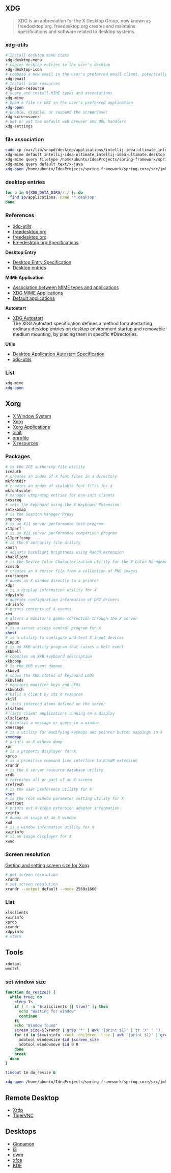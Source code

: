 ## XDG

> XDG is an abbreviation for the X Desktop Group, now known as freedesktop.org. freedesktop.org creates and maintains
> specifications and software related to desktop systems.

### xdg-utils

```bash
# Install desktop menu items
xdg-desktop-menu
# copies desktop entries to the user's desktop
xdg-desktop-icon
# Compose a new email in the user's preferred email client, potentially with subject and other info filled in
xdg-email
# Install icon resources
xdg-icon-resource
# Query and install MIME types and associations
xdg-mime
# Open a file or URI in the user's preferred application
xdg-open
# Enable, disable, or suspend the screensaver
xdg-screensaver
# Get or set the default web browser and URL handlers
xdg-settings
```

### file association

```bash
sudo cp /var/lib/snapd/desktop/applications/intellij-idea-ultimate_intellij-idea-ultimate.desktop /usr/share/applications/
xdg-mime default intellij-idea-ultimate_intellij-idea-ultimate.desktop text/x-java
xdg-mime query filetype /home/ubuntu/IdeaProjects/spring-framework/spring-core/src/jmh/java/org/springframework/core/codec/StringDecoderBenchmark.java
xdg-mime query default text/x-java
xdg-open /home/ubuntu/IdeaProjects/spring-framework/spring-core/src/jmh/java/org/springframework/core/codec/StringDecoderBenchmark.java
```

### desktop entries

```bash
for p in ${XDG_DATA_DIRS//:/ }; do
  find $p/applications -name '*.desktop'
done
```

### References

- [xdg-utils](https://www.freedesktop.org/wiki/Software/xdg-utils/)
- [freedesktop.org](https://en.wikipedia.org/wiki/Freedesktop.org)
- [freedesktop.org](https://www.freedesktop.org/wiki/)
- [Freedesktop.org Specifications](https://specifications.freedesktop.org/)

**Desktop Entry**

- [Desktop Entry Specification](https://specifications.freedesktop.org/desktop-entry-spec/desktop-entry-spec-latest.html)
- [Desktop entries](https://wiki.archlinux.org/title/desktop_entries)

**MIME Application**

- [Association between MIME types and applications](https://specifications.freedesktop.org/mime-apps-spec/mime-apps-spec-latest.html)
- [XDG MIME Applications](https://wiki.archlinux.org/title/XDG_MIME_Applications)
- [Default applications](https://wiki.archlinux.org/title/default_applications)

**Autostart**

- [XDG Autostart](https://wiki.archlinux.org/title/XDG_Autostart)
  <br/>
  The XDG Autostart specification defines a method for autostarting ordinary desktop entries on desktop environment startup and removable medium mounting, by placing them in specific #Directories.


**Utils**

- [Desktop Application Autostart Specification](https://specifications.freedesktop.org/autostart-spec/autostart-spec-latest.html)
- [xdg-utils](https://wiki.archlinux.org/title/Xdg-utils)

### List

```bash
xdg-mime
xdg-open
```

## Xorg

- [X Window System](https://en.wikipedia.org/wiki/X_Window_System)
- [Xorg](https://wiki.archlinux.org/title/Xorg)
- [Xorg Applications](https://www.linuxfromscratch.org/blfs/view/svn/x/x7app.html)
- [xinit](https://wiki.archlinux.org/title/Xinit)
- [xprofile](https://wiki.archlinux.org/title/Xprofile)
- [X resources](https://wiki.archlinux.org/title/X_resources)

### Packages

```bash
# is the ICE authority file utility
iceauth
# creates an index of X font files in a directory
mkfontdir
# creates an index of scalable font files for X
mkfontscale
# manages utmp/wtmp entries for non-init clients
sessreg
# sets the keyboard using the X Keyboard Extension
setxkbmap
# is the Session Manager Proxy
smproxy
# is an X11 server performance test program
x11perf
# is an X11 server performance comparison program
x11perfcomp
# is the X authority file utility
xauth
# adjusts backlight brightness using RandR extension
xbacklight
# is the Device Color Characterization utility for the X Color Management System
xcmsdb
# creates an X cursor file from a collection of PNG images
xcursorgen
# dumps an X window directly to a printer
xdpr
# is a display information utility for X
xdpyinfo
# queries configuration information of DRI drivers
xdriinfo
# prints contents of X events
xev
# alters a monitor's gamma correction through the X server
xgamma
# is a server access control program for X
xhost
# is a utility to configure and test X input devices
xinput
# is an XKB utility program that raises a bell event
xkbbell
# compiles an XKB keyboard description
xkbcomp
# is the XKB event daemon
xkbevd
# shows the XKB status of keyboard LEDs
xkbvleds
# monitors modifier keys and LEDs
xkbwatch
# kills a client by its X resource
xkill
# lists interned atoms defined on the server
xlsatoms
# lists client applications running on a display
xlsclients
# displays a message or query in a window
xmessage
# is a utility for modifying keymaps and pointer button mappings in X
xmodmap
# prints an X window dump
xpr
# is a property displayer for X
xprop
# is a primitive command line interface to RandR extension
xrandr
# is the X server resource database utility
xrdb
# refreshes all or part of an X screen
xrefresh
# is the user preference utility for X
xset
# is the root window parameter setting utility for X
xsetroot
# prints out X-Video extension adaptor information
xvinfo
# dumps an image of an X window
xwd
# is a window information utility for X
xwininfo
# is an image displayer for X
xwud
```

### Screen resolution

[Getting and setting screen size for Xorg](https://unix.stackexchange.com/questions/2672/getting-and-setting-screen-size-for-xorg)

```bash
# get screen resolution
xrandr 
# set screen resolution
xrandr --output default --mode 2560x1660
```

### List

```bash
xlsclients
xwininfo
xprop
xrandr
xdpyinfo
# xterm
```

## Tools

```bash
xdotool
wmctrl
```

### set window size

```bash
function do_resize() {
  while true; do
    sleep 1s
    if [ ! -n "$(xlsclients || true)" ]; then
      echo "Waiting for window"
      continue
    fi
    echo "Window found"
    screen_size=$(xrandr | grep '*' | awk '{print $1}' | tr 'x' ' ')
    for id in $(xwininfo -root -children -tree | awk '{print $1}' | grep '0x'); do
      xdotool windowsize $id $screen_size
      xdotool windowmove $id 0 0
    done
    break
  done
}

timeout 1m do_resize &

xdg-open /home/ubuntu/IdeaProjects/spring-framework/spring-core/src/jmh/java/org/springframework/core/codec/StringDecoderBenchmark.java
```

## Remote Desktop

- [Xrdp](https://wiki.archlinux.org/title/Xrdp)
- [TigerVNC](https://wiki.archlinux.org/title/TigerVNC)

## Desktops

- [Cinnamon](https://wiki.archlinux.org/title/cinnamon)
- [i3](https://wiki.archlinux.org/title/i3)
- [dwm](https://wiki.archlinux.org/title/dwm)
- [xfce](https://wiki.archlinux.org/title/xfce)
- [KDE](https://wiki.archlinux.org/title/kde)